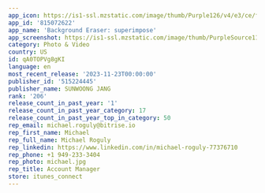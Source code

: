 ```yaml
---
app_icon: https://is1-ssl.mzstatic.com/image/thumb/Purple126/v4/e3/ce/f2/e3cef2c7-c065-c104-2ef4-71f214684e41/AppIcon-0-0-1x_U007emarketing-0-6-0-sRGB-85-220.png/1024x1024bb.png
app_id: '815072622'
app_name: 'Background Eraser: superimpose'
app_screenshot: https://is1-ssl.mzstatic.com/image/thumb/PurpleSource112/v4/d2/e8/cf/d2e8cff5-3204-8c17-5aec-b1ee32d6be6f/006c04ce-434d-4cd2-96da-309b2686ae27_6.5_01__U1107_U1169_U11a8_U1109_U1161_U1107_U1169_U11ab.PNG/1284x2778bb.png
category: Photo & Video
country: US
id: qA0TOPVg8gKI
language: en
most_recent_release: '2023-11-23T00:00:00'
publisher_id: '515224445'
publisher_name: SUNWOONG JANG
rank: '206'
release_count_in_past_year: '1'
release_count_in_past_year_category: 17
release_count_in_past_year_top_in_category: 50
rep_email: michael.roguly@bitrise.io
rep_first_name: Michael
rep_full_name: Michael Roguly
rep_linkedin: https://www.linkedin.com/in/michael-roguly-77376710
rep_phone: +1 949-233-3404
rep_photo: michael.jpg
rep_title: Account Manager
store: itunes_connect
---
```

